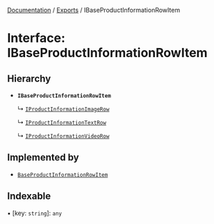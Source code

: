 [Documentation](../README.md) / [Exports](../modules.md) / IBaseProductInformationRowItem

# Interface: IBaseProductInformationRowItem

## Hierarchy

- **`IBaseProductInformationRowItem`**

  ↳ [`IProductInformationImageRow`](IProductInformationImageRow.md)

  ↳ [`IProductInformationTextRow`](IProductInformationTextRow.md)

  ↳ [`IProductInformationVideoRow`](IProductInformationVideoRow.md)

## Implemented by

- [`BaseProductInformationRowItem`](../classes/BaseProductInformationRowItem.md)

## Indexable

▪ [key: `string`]: `any`
